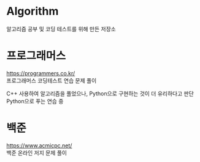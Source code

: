 # Algorithm
알고리즘 공부 및 코딩 테스트를 위해 만든 저장소
<br>
# 프로그래머스
https://programmers.co.kr/
<br>
프로그래머스 코딩테스트 연습 문제 풀이 

C++ 사용하여 알고리즘을 풀었으나, Python으로 구현하는 것이 더 유리하다고 판단
Python으로 푸는 연습 중
<br>
# 백준
https://www.acmicpc.net/
<br>
백준 온라인 저지 문제 풀이
